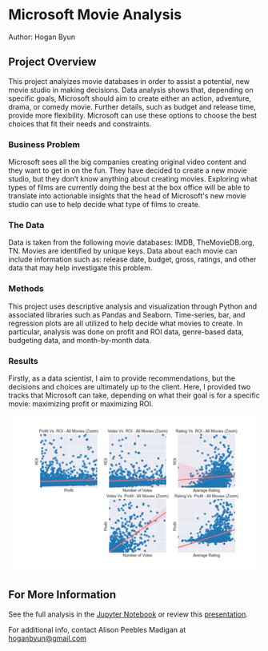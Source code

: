 # Microsoft Movie Analysis

Author: Hogan Byun


## Project Overview

This project analyizes movie databases in order to assist a potential, new movie studio in making decisions. Data analysis shows that, depending on specific goals, Microsoft should aim to create either an action, adventure, drama, or comedy movie. Further details, such as budget and release time, provide more flexibility. Microsoft can use these options to choose the best choices that fit their needs and constraints.

### Business Problem

Microsoft sees all the big companies creating original video content and they want to get in on the fun. They have decided to create a new movie studio, but they don’t know anything about creating movies. Exploring what types of films are currently doing the best at the box office will be able to translate into actionable insights that the head of Microsoft's new movie studio can use to help decide what type of films to create.

### The Data

Data is taken from the following movie databases: IMDB, TheMovieDB.org, TN. Movies are identified by unique keys. Data about each movie can include information such as: release date, budget, gross, ratings, and other data that may help investigate this problem. 

### Methods

This project uses descriptive analysis and visualization through Python and associated libraries such as Pandas and Seaborn. Time-series, bar, and regression plots are all utilized to help decide what movies to create. In particular, analysis was done on profit and ROI data, genre-based data, budgeting data, and month-by-month data. 

### Results
Firstly, as a data scientist, I aim to provide recommendations, but the decisions and choices are ultimately up to the client. Here, I provided two tracks that Microsoft can take, depending on what their goal is for a specific movie: maximizing profit or maximizing ROI. 

![Goals_slide.png](./Presentation_Visualizations/Goals_slide.png)

## For More Information

See the full analysis in the [Jupyter Notebook](./Movie_analysis_code.ipynb) or review this [presentation](./Microsoft_Movie_Analysis_Presentation.pdf).

For additional info, contact Alison Peebles Madigan at [hoganbyun@gmail.com](mailto:hoganbyun@gmail.com)
